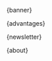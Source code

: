 <!--/**
 *  Project: KanFF
 *  File: kanff-doc-fr.md technical doc of KanFF
 *  Author: Samuel Roland
 *  Relecture: Benoît Pierrehumbert
 *  Creation date: 24.06.2020
 */ -->
 
<link href="https://fonts.googleapis.com/css2?family=Open+Sans:wght@300;400&display=swap" rel="stylesheet"> 

{banner}

{advantages}

{newsletter}

{about}